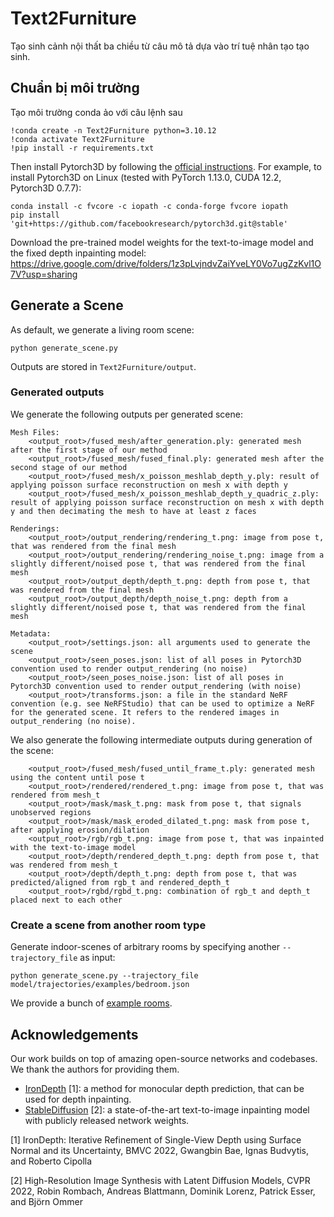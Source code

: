 # Text2Furniture
Tạo sinh cảnh nội thất ba chiều từ câu mô tả dựa vào trí tuệ nhân tạo tạo sinh.

## Chuẩn bị môi trường

Tạo môi trường conda ảo với câu lệnh sau

```
!conda create -n Text2Furniture python=3.10.12
!conda activate Text2Furniture
!pip install -r requirements.txt
```

Then install Pytorch3D by following the [official instructions](https://github.com/facebookresearch/pytorch3d/blob/main/INSTALL.md).
For example, to install Pytorch3D on Linux (tested with PyTorch 1.13.0, CUDA 12.2, Pytorch3D 0.7.7):

```
conda install -c fvcore -c iopath -c conda-forge fvcore iopath
pip install 'git+https://github.com/facebookresearch/pytorch3d.git@stable'
```

Download the pre-trained model weights for the text-to-image model and the fixed depth inpainting model:
https://drive.google.com/drive/folders/1z3pLvjndvZaiYveLY0Vo7ugZzKvl1O7V?usp=sharing


## Generate a Scene

As default, we generate a living room scene:

```python generate_scene.py```

Outputs are stored in ```Text2Furniture/output```.

### Generated outputs

We generate the following outputs per generated scene:

```
Mesh Files:
    <output_root>/fused_mesh/after_generation.ply: generated mesh after the first stage of our method
    <output_root>/fused_mesh/fused_final.ply: generated mesh after the second stage of our method
    <output_root>/fused_mesh/x_poisson_meshlab_depth_y.ply: result of applying poisson surface reconstruction on mesh x with depth y
    <output_root>/fused_mesh/x_poisson_meshlab_depth_y_quadric_z.ply: result of applying poisson surface reconstruction on mesh x with depth y and then decimating the mesh to have at least z faces
    
Renderings:
    <output_root>/output_rendering/rendering_t.png: image from pose t, that was rendered from the final mesh
    <output_root>/output_rendering/rendering_noise_t.png: image from a slightly different/noised pose t, that was rendered from the final mesh
    <output_root>/output_depth/depth_t.png: depth from pose t, that was rendered from the final mesh
    <output_root>/output_depth/depth_noise_t.png: depth from a slightly different/noised pose t, that was rendered from the final mesh

Metadata:
    <output_root>/settings.json: all arguments used to generate the scene
    <output_root>/seen_poses.json: list of all poses in Pytorch3D convention used to render output_rendering (no noise)
    <output_root>/seen_poses_noise.json: list of all poses in Pytorch3D convention used to render output_rendering (with noise)
    <output_root>/transforms.json: a file in the standard NeRF convention (e.g. see NeRFStudio) that can be used to optimize a NeRF for the generated scene. It refers to the rendered images in output_rendering (no noise).
```

We also generate the following intermediate outputs during generation of the scene:

```
    <output_root>/fused_mesh/fused_until_frame_t.ply: generated mesh using the content until pose t
    <output_root>/rendered/rendered_t.png: image from pose t, that was rendered from mesh_t
    <output_root>/mask/mask_t.png: mask from pose t, that signals unobserved regions
    <output_root>/mask/mask_eroded_dilated_t.png: mask from pose t, after applying erosion/dilation
    <output_root>/rgb/rgb_t.png: image from pose t, that was inpainted with the text-to-image model
    <output_root>/depth/rendered_depth_t.png: depth from pose t, that was rendered from mesh_t
    <output_root>/depth/depth_t.png: depth from pose t, that was predicted/aligned from rgb_t and rendered_depth_t
    <output_root>/rgbd/rgbd_t.png: combination of rgb_t and depth_t placed next to each other
```

### Create a scene from another room type

Generate indoor-scenes of arbitrary rooms by specifying another ```--trajectory_file``` as input:

```python generate_scene.py --trajectory_file model/trajectories/examples/bedroom.json```

We provide a bunch of [example rooms](model/trajectories/examples).


## Acknowledgements

Our work builds on top of amazing open-source networks and codebases. 
We thank the authors for providing them.

- [IronDepth](https://github.com/baegwangbin/IronDepth) [1]: a method for monocular depth prediction, that can be used for depth inpainting.
- [StableDiffusion](https://huggingface.co/stabilityai/stable-diffusion-2-inpainting) [2]: a state-of-the-art text-to-image inpainting model with publicly released network weights.

[1] IronDepth: Iterative Refinement of Single-View Depth using Surface Normal and its Uncertainty, BMVC 2022, Gwangbin Bae, Ignas Budvytis, and Roberto Cipolla

[2] High-Resolution Image Synthesis with Latent Diffusion Models, CVPR 2022, Robin Rombach, Andreas Blattmann, Dominik Lorenz, Patrick Esser, and Björn Ommer
